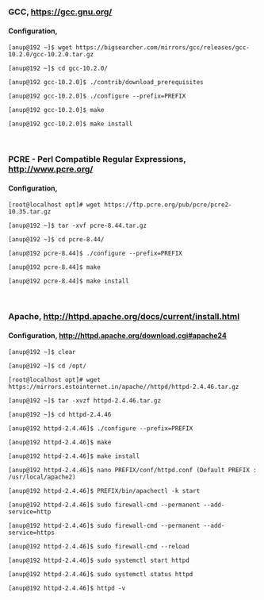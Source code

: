 ### GCC, https://gcc.gnu.org/

#### Configuration,

`[anup@192 ~]$ wget https://bigsearcher.com/mirrors/gcc/releases/gcc-10.2.0/gcc-10.2.0.tar.gz`

`[anup@192 ~]$ cd gcc-10.2.0/`

`[anup@192 gcc-10.2.0]$ ./contrib/download_prerequisites`

`[anup@192 gcc-10.2.0]$ ./configure --prefix=PREFIX`

`[anup@192 gcc-10.2.0]$ make`

`[anup@192 gcc-10.2.0]$ make install`

<br>

### PCRE - Perl Compatible Regular Expressions, http://www.pcre.org/

#### Configuration,

`[root@localhost opt]# wget https://ftp.pcre.org/pub/pcre/pcre2-10.35.tar.gz`

`[anup@192 ~]$ tar -xvf pcre-8.44.tar.gz`

`[anup@192 ~]$ cd pcre-8.44/`

`[anup@192 pcre-8.44]$ ./configure --prefix=PREFIX`

`[anup@192 pcre-8.44]$ make`

`[anup@192 pcre-8.44]$ make install`

<br>

### Apache, http://httpd.apache.org/docs/current/install.html

#### Configuration, http://httpd.apache.org/download.cgi#apache24

`[anup@192 ~]$ clear`

`[anup@192 ~]$ cd /opt/`

`[root@localhost opt]# wget https://mirrors.estointernet.in/apache//httpd/httpd-2.4.46.tar.gz`

`[anup@192 ~]$ tar -xvzf httpd-2.4.46.tar.gz`

`[anup@192 ~]$ cd httpd-2.4.46`

`[anup@192 httpd-2.4.46]$ ./configure --prefix=PREFIX`

`[anup@192 httpd-2.4.46]$ make`

`[anup@192 httpd-2.4.46]$ make install`

`[anup@192 httpd-2.4.46]$ nano PREFIX/conf/httpd.conf (Default PREFIX : /usr/local/apache2)`

`[anup@192 httpd-2.4.46]$ PREFIX/bin/apachectl -k start`

`[anup@192 httpd-2.4.46]$ sudo firewall-cmd --permanent --add-service=http`

`[anup@192 httpd-2.4.46]$ sudo firewall-cmd --permanent --add-service=https`

`[anup@192 httpd-2.4.46]$ sudo firewall-cmd --reload`

`[anup@192 httpd-2.4.46]$ sudo systemctl start httpd`

`[anup@192 httpd-2.4.46]$ sudo systemctl status httpd`

`[anup@192 httpd-2.4.46]$ httpd -v`

